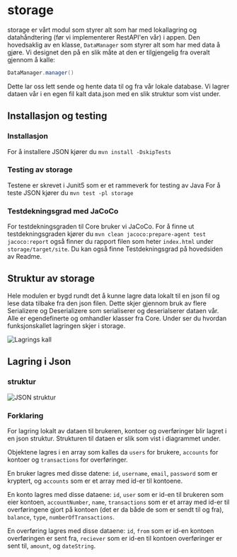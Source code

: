 # storage
storage er vårt modul som styrer alt som har med lokallagring og datahåndtering (før vi implementerer RestAPI'en vår) i appen. Den hovedsaklig av en klasse, `DataManager` som styrer alt som har med data å gjøre. Vi designet den på en slik måte at den er tilgjengelig fra overalt gjennom å kalle:
```java
DataManager.manager()
```
Dette lar oss lett sende og hente data til og fra vår lokale database. Vi lagrer dataen vår i en egen fil kalt data.json med en slik struktur som vist under.

## Installasjon og testing

### Installasjon
For å installere JSON kjører du `mvn install -DskipTests`

### Testing av storage
Testene er skrevet i Junit5 som er et rammeverk for testing av Java
For å teste JSON kjører du `mvn test -pl storage`

### Testdekningsgrad med JaCoCo
For testdekningsgraden til Core bruker vi JaCoCo.
For å finne ut testdekningsgraden kjører du `mvn clean jacoco:prepare-agent test jacoco:report` også finner du rapport filen som heter `index.html` under `storage/target/site`.
Du kan også finne Testdekningsgrad på hovedsiden av Readme.

## Struktur av storage

Hele modulen er bygd rundt det å kunne lagre data lokalt til en json fil og lese data tilbake fra den json filen. Dette skjer gjennom bruk av flere Serializere og Deserializere som serialiserer og deserialserer dataen vår. Alle er egendefinerte og omhandler klasser fra Core. Under ser du hvordan funksjonskallet lagringen skjer i storage.

![Lagrings kall](../diagrammer/storageSerializeDiagram.svg)

## Lagring i Json

### struktur

![JSON struktur](/diagrammer/marxBankJsonStruktur.svg)

### Forklaring

For lagring lokalt av dataen til brukeren, kontoer og overføringer blir lagret i en json struktur. Strukturen til dataen er slik som vist i diagrammet under. 

Objektene lagres i en array som kalles da `users` for brukere, `accounts` for kontoer og `transactions` for overføringer.

En bruker lagres med disse datene: `id`, `username`, `email`, `password` som er kryptert, og `accounts` som er et array med id-er til kontoene.

En konto lagres med disse dataene: `id`, `user` som er id-en til brukeren som eier kontoen, `accountNumber`, `name`, `transactions` som er et array med id-er til overføringene gjort på kontoen (det er da både de som er sendt til og fra), `balance`, `type`, `numberOfTransactions`.

En overføring lagres med disse dataene: `id`, `from` som er id-en kontoen overføringen er sent fra, `reciever` som er id-en til kontoen overføringer er sent til, `amount`, og `dateString`.
